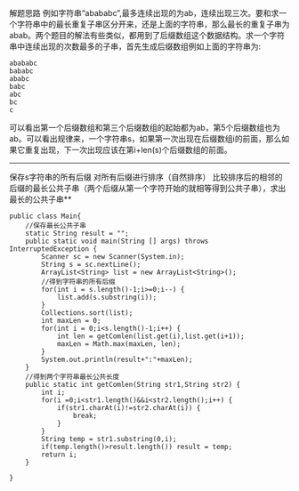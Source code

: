 解题思路
例如字符串“abababc”,最多连续出现的为ab，连续出现三次。要和求一个字符串中的最长重复子串区分开来，还是上面的字符串，那么最长的重复子串为abab。两个题目的解法有些类似，都用到了后缀数组这个数据结构。求一个字符串中连续出现的次数最多的子串，首先生成后缀数组例如上面的字符串为:


```
abababc
bababc
ababc
babc
abc
bc
c
```


可以看出第一个后缀数组和第三个后缀数组的起始都为ab，第5个后缀数组也为ab。可以看出规律来，一个字符串s，如果第一次出现在后缀数组i的前面，那么如果它重复出现，下一次出现应该在第i+len(s)个后缀数组的前面。



---

保存s字符串的所有后缀
对所有后缀进行排序（自然排序）
比较排序后的相邻的后缀的最长公共子串（两个后缀从第一个字符开始的就相等得到公共子串），求出最长的公共子串**
```
public class Main{
    //保存最长公共子串
	static String result = "";
	public static void main(String [] args) throws InterruptedException {
		Scanner sc = new Scanner(System.in);
		String s = sc.nextLine();
		ArrayList<String> list = new ArrayList<String>();
		//得到字符串的所有后缀
		for(int i = s.length()-1;i>=0;i--) {
			list.add(s.substring(i));
		}
		Collections.sort(list);
		int maxLen = 0;
		for(int i = 0;i<s.length()-1;i++) {
			int len = getComlen(list.get(i),list.get(i+1));
			maxLen = Math.max(maxLen, len);
		}
		System.out.println(result+":"+maxLen);
    }
    //得到两个字符串最长公共长度
	public static int getComlen(String str1,String str2) {
		int i;
		for(i =0;i<str1.length()&&i<str2.length();i++) {
			if(str1.charAt(i)!=str2.charAt(i)) {
				break;	
			}
		}
		String temp = str1.substring(0,i);
		if(temp.length()>result.length()) result = temp;
		return i;
	}
	
}

```
